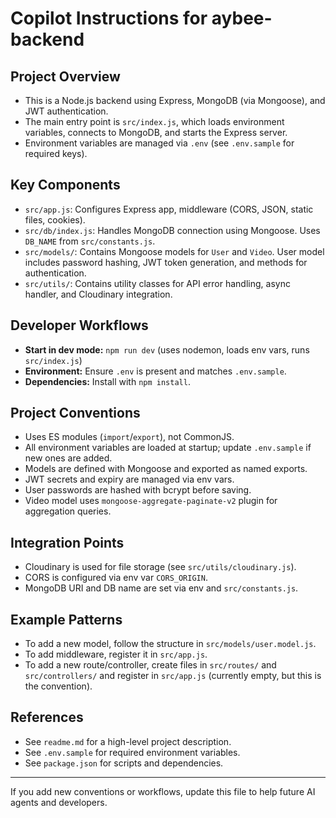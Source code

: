 # Copilot Instructions for aybee-backend

## Project Overview
- This is a Node.js backend using Express, MongoDB (via Mongoose), and JWT authentication.
- The main entry point is `src/index.js`, which loads environment variables, connects to MongoDB, and starts the Express server.
- Environment variables are managed via `.env` (see `.env.sample` for required keys).

## Key Components
- `src/app.js`: Configures Express app, middleware (CORS, JSON, static files, cookies).
- `src/db/index.js`: Handles MongoDB connection using Mongoose. Uses `DB_NAME` from `src/constants.js`.
- `src/models/`: Contains Mongoose models for `User` and `Video`. User model includes password hashing, JWT token generation, and methods for authentication.
- `src/utils/`: Contains utility classes for API error handling, async handler, and Cloudinary integration.

## Developer Workflows
- **Start in dev mode:** `npm run dev` (uses nodemon, loads env vars, runs `src/index.js`)
- **Environment:** Ensure `.env` is present and matches `.env.sample`.
- **Dependencies:** Install with `npm install`.

## Project Conventions
- Uses ES modules (`import`/`export`), not CommonJS.
- All environment variables are loaded at startup; update `.env.sample` if new ones are added.
- Models are defined with Mongoose and exported as named exports.
- JWT secrets and expiry are managed via env vars.
- User passwords are hashed with bcrypt before saving.
- Video model uses `mongoose-aggregate-paginate-v2` plugin for aggregation queries.

## Integration Points
- Cloudinary is used for file storage (see `src/utils/cloudinary.js`).
- CORS is configured via env var `CORS_ORIGIN`.
- MongoDB URI and DB name are set via env and `src/constants.js`.

## Example Patterns
- To add a new model, follow the structure in `src/models/user.model.js`.
- To add middleware, register it in `src/app.js`.
- To add a new route/controller, create files in `src/routes/` and `src/controllers/` and register in `src/app.js` (currently empty, but this is the convention).

## References
- See `readme.md` for a high-level project description.
- See `.env.sample` for required environment variables.
- See `package.json` for scripts and dependencies.

---

If you add new conventions or workflows, update this file to help future AI agents and developers.
